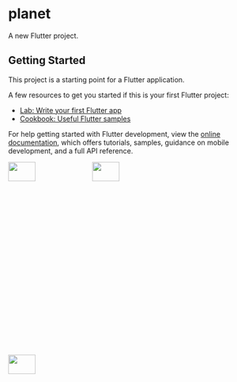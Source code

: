 # planet

A new Flutter project.

## Getting Started

This project is a starting point for a Flutter application.

A few resources to get you started if this is your first Flutter project:

- [Lab: Write your first Flutter app](https://docs.flutter.dev/get-started/codelab)
- [Cookbook: Useful Flutter samples](https://docs.flutter.dev/cookbook)

For help getting started with Flutter development, view the
[online documentation](https://docs.flutter.dev/), which offers tutorials,
samples, guidance on mobile development, and a full API reference.




<p>

<img src="https://user-images.githubusercontent.com/117918175/236718411-d61a6d05-6812-4418-8e51-61bf1c8fed17.png" height="10%" width ="33%" >
<img src="https://user-images.githubusercontent.com/117918175/236718418-5b207571-8ed8-4497-aeb8-b1b811304345.png" height="10%" width ="33%" >
<img src="https://user-images.githubusercontent.com/117918175/236718425-eb8d6730-b098-4f67-9922-a2f94a832c54.png" height="10%" width ="33%" >


</p>
